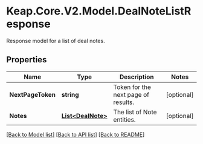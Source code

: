# Keap.Core.V2.Model.DealNoteListResponse
Response model for a list of deal notes.

## Properties

Name | Type | Description | Notes
------------ | ------------- | ------------- | -------------
**NextPageToken** | **string** | Token for the next page of results. | [optional] 
**Notes** | [**List&lt;DealNote&gt;**](DealNote.md) | The list of Note entities. | [optional] 

[[Back to Model list]](../README.md#documentation-for-models) [[Back to API list]](../README.md#documentation-for-api-endpoints) [[Back to README]](../README.md)

